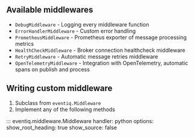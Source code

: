 
## Available middlewares

- `DebugMiddleware` - Logging every middleware function
- `ErrorHandlerMiddleware` - Custom error handling
- `PrometheusMiddleware` - Prometheus exporter of message processing metrics
- `HealthCheckMiddleware` - Broker connection healthcheck middleware
- `RetryMiddleware` - Automatic message retries middleware
- `OpenTelemetryMiddleware` - Integration with OpenTelemetry, automatic spans on publish and process
## Writing custom middleware

1. Subclass from `eventiq.Middleware`
2. Implement any of the following methods

::: eventiq.middleware.Middleware
    handler: python
    options:
      show_root_heading: true
      show_source: false